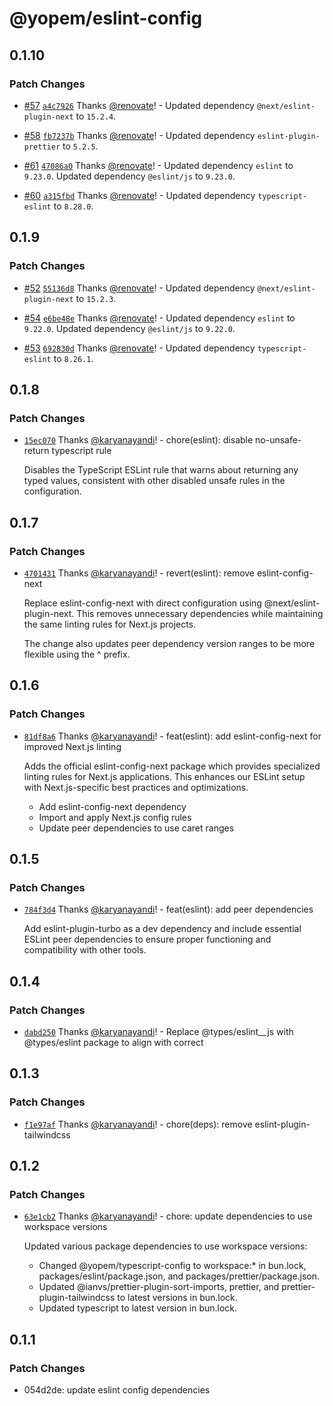 # @yopem/eslint-config

## 0.1.10

### Patch Changes

- [#57](https://github.com/yopem/tooling/pull/57)
  [`a4c7926`](https://github.com/yopem/tooling/commit/a4c7926f2c39cbf1be7448bba4ac634ac5f7c106)
  Thanks [@renovate](https://github.com/apps/renovate)! - Updated dependency
  `@next/eslint-plugin-next` to `15.2.4`.

- [#58](https://github.com/yopem/tooling/pull/58)
  [`fb7237b`](https://github.com/yopem/tooling/commit/fb7237bc06837af34c0805e285f796ab90d5de8e)
  Thanks [@renovate](https://github.com/apps/renovate)! - Updated dependency
  `eslint-plugin-prettier` to `5.2.5`.

- [#61](https://github.com/yopem/tooling/pull/61)
  [`47086a0`](https://github.com/yopem/tooling/commit/47086a08cce146c7bf68f1f1a64f9d6540efabdb)
  Thanks [@renovate](https://github.com/apps/renovate)! - Updated dependency
  `eslint` to `9.23.0`. Updated dependency `@eslint/js` to `9.23.0`.

- [#60](https://github.com/yopem/tooling/pull/60)
  [`a315fbd`](https://github.com/yopem/tooling/commit/a315fbda02411443b723a38334f193951726a6c0)
  Thanks [@renovate](https://github.com/apps/renovate)! - Updated dependency
  `typescript-eslint` to `8.28.0`.

## 0.1.9

### Patch Changes

- [#52](https://github.com/yopem/tooling/pull/52)
  [`55136d8`](https://github.com/yopem/tooling/commit/55136d8a90391d5a255a920ee0ca55aa3f7d29c4)
  Thanks [@renovate](https://github.com/apps/renovate)! - Updated dependency
  `@next/eslint-plugin-next` to `15.2.3`.

- [#54](https://github.com/yopem/tooling/pull/54)
  [`e6be48e`](https://github.com/yopem/tooling/commit/e6be48e9dc2036a2b630cdd36e5e82279d84b065)
  Thanks [@renovate](https://github.com/apps/renovate)! - Updated dependency
  `eslint` to `9.22.0`. Updated dependency `@eslint/js` to `9.22.0`.

- [#53](https://github.com/yopem/tooling/pull/53)
  [`692830d`](https://github.com/yopem/tooling/commit/692830d2d9d21e756adcb8b2d46421632f17fbf5)
  Thanks [@renovate](https://github.com/apps/renovate)! - Updated dependency
  `typescript-eslint` to `8.26.1`.

## 0.1.8

### Patch Changes

- [`15ec070`](https://github.com/yopem/tooling/commit/15ec07066d60d113509d23f964a7fc27697f001e)
  Thanks [@karyanayandi](https://github.com/karyanayandi)! - chore(eslint):
  disable no-unsafe-return typescript rule

  Disables the TypeScript ESLint rule that warns about returning any typed
  values, consistent with other disabled unsafe rules in the configuration.

## 0.1.7

### Patch Changes

- [`4701431`](https://github.com/yopem/tooling/commit/4701431d627bef2053c320a92f62676b29fd7b4d)
  Thanks [@karyanayandi](https://github.com/karyanayandi)! - revert(eslint):
  remove eslint-config-next

  Replace eslint-config-next with direct configuration using
  @next/eslint-plugin-next. This removes unnecessary dependencies while
  maintaining the same linting rules for Next.js projects.

  The change also updates peer dependency version ranges to be more flexible
  using the ^ prefix.

## 0.1.6

### Patch Changes

- [`81df8a6`](https://github.com/yopem/tooling/commit/81df8a6a55bd4a972456f0648dc8f7a5ff3733a6)
  Thanks [@karyanayandi](https://github.com/karyanayandi)! - feat(eslint): add
  eslint-config-next for improved Next.js linting

  Adds the official eslint-config-next package which provides specialized
  linting rules for Next.js applications. This enhances our ESLint setup with
  Next.js-specific best practices and optimizations.

  - Add eslint-config-next dependency
  - Import and apply Next.js config rules
  - Update peer dependencies to use caret ranges

## 0.1.5

### Patch Changes

- [`784f3d4`](https://github.com/yopem/tooling/commit/784f3d40bbdb2ed16d3af1428007d0f35547e293)
  Thanks [@karyanayandi](https://github.com/karyanayandi)! - feat(eslint): add
  peer dependencies

  Add eslint-plugin-turbo as a dev dependency and include essential ESLint peer
  dependencies to ensure proper functioning and compatibility with other tools.

## 0.1.4

### Patch Changes

- [`dabd250`](https://github.com/yopem/tooling/commit/dabd2502ff436cf94c4367e60f1ce0a5ec41f199)
  Thanks [@karyanayandi](https://github.com/karyanayandi)! - Replace
  @types/eslint\_\_js with @types/eslint package to align with correct

## 0.1.3

### Patch Changes

- [`f1e97af`](https://github.com/yopem/tooling/commit/f1e97af56ba714ea7aa737d3b4409bdc096e9647)
  Thanks [@karyanayandi](https://github.com/karyanayandi)! - chore(deps): remove
  eslint-plugin-tailwindcss

## 0.1.2

### Patch Changes

- [`63e1cb2`](https://github.com/yopem/tooling/commit/63e1cb219dc1bb6de722db004b5648c1ba00b34f)
  Thanks [@karyanayandi](https://github.com/karyanayandi)! - chore: update
  dependencies to use workspace versions

  Updated various package dependencies to use workspace versions:

  - Changed @yopem/typescript-config to workspace:\* in bun.lock,
    packages/eslint/package.json, and packages/prettier/package.json.
  - Updated @ianvs/prettier-plugin-sort-imports, prettier, and
    prettier-plugin-tailwindcss to latest versions in bun.lock.
  - Updated typescript to latest version in bun.lock.

## 0.1.1

### Patch Changes

- 054d2de: update eslint config dependencies
